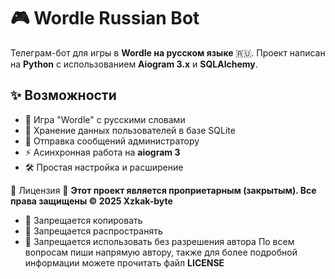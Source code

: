 # 🎮 Wordle Russian Bot
Телеграм-бот для игры в **Wordle на русском языке** 🇷🇺. Проект написан на **Python** с использованием **Aiogram 3.x** и **SQLAlchemy**.
## ✨ Возможности
- 📝 Игра "Wordle" с русскими словами
- 👤 Хранение данных пользователей в базе SQLite
- 📩 Отправка сообщений администратору
- ⚡ Асинхронная работа на **aiogram 3**
- 🛠 Простая настройка и расширение

 🛑 Лицензия 🛑
**Этот проект является проприетарным (закрытым). Все права защищены © 2025 Xzkak-byte**
- 🚫 Запрещается копировать  
- 🚫 Запрещается распространять  
- 🚫 Запрещается использовать без разрешения автора 
По всем вопросам пиши напрямую автору, также для более подробной информации можете прочитать файл **LICENSE**